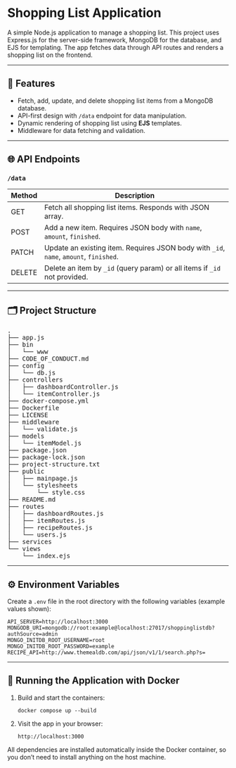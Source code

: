 # Shopping List Application

A simple Node.js application to manage a shopping list. This project uses Express.js for the server-side framework, MongoDB for the database, and EJS for templating. 
The app fetches data through API routes and renders a shopping list on the frontend.

---

## 🚀 Features

<ul>
  <li>Fetch, add, update, and delete shopping list items from a MongoDB database.</li>
  <li>API-first design with <code>/data</code> endpoint for data manipulation.</li>
  <li>Dynamic rendering of shopping list using <b>EJS</b> templates.</li>
  <li>Middleware for data fetching and validation.</li>
</ul>

---

## 🌐 API Endpoints

### `/data`

| Method | Description |
|--------|-------------|
| GET    | Fetch all shopping list items. Responds with JSON array. |
| POST   | Add a new item. Requires JSON body with `name`, `amount`, `finished`. |
| PATCH  | Update an existing item. Requires JSON body with `_id`, `name`, `amount`, `finished`. |
| DELETE | Delete an item by `_id` (query param) or all items if `_id` not provided. |

---

## 🗂️ Project Structure

<pre>
.
├── app.js
├── bin
│   └── www
├── CODE_OF_CONDUCT.md
├── config
│   └── db.js
├── controllers
│   ├── dashboardController.js
│   └── itemController.js
├── docker-compose.yml
├── Dockerfile
├── LICENSE
├── middleware
│   └── validate.js
├── models
│   └── itemModel.js
├── package.json
├── package-lock.json
├── project-structure.txt
├── public
│   ├── mainpage.js
│   └── stylesheets
│       └── style.css
├── README.md
├── routes
│   ├── dashboardRoutes.js
│   ├── itemRoutes.js
│   ├── recipeRoutes.js
│   └── users.js
├── services
└── views
    └── index.ejs
</pre>

---

## ⚙️ Environment Variables


Create a `.env` file in the root directory with the following variables (example values shown):

```env
API_SERVER=http://localhost:3000
MONGODB_URI=mongodb://root:example@localhost:27017/shoppinglistdb?authSource=admin
MONGO_INITDB_ROOT_USERNAME=root
MONGO_INITDB_ROOT_PASSWORD=example
RECIPE_API=http://www.themealdb.com/api/json/v1/1/search.php?s=
```

---

## 🐳 Running the Application with Docker

<ol>
  <li>Build and start the containers:</li>
  <pre><code>docker compose up --build</code></pre>
  <li>Visit the app in your browser:</li>
  <pre><code>http://localhost:3000</code></pre>
</ol>

<p>All dependencies are installed automatically inside the Docker container, so you don’t need to install anything on the host machine.</p>
